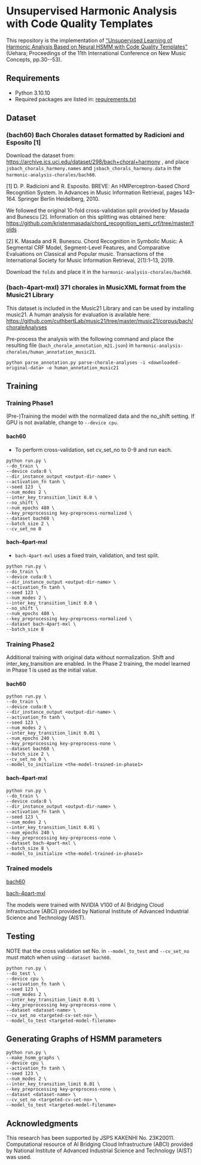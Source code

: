 # Unsupervised Harmonic Analysis with Code Quality Templates
This repository is the implementation of 
["Unsupervised Learning of Harmonic Analysis Based on Neural HSMM with Code Quality Templates"](http://arxiv.org/abs/2403.04135)
(Uehara; Proceedings of the 11th International Conference on New Music Concepts, pp.30--53).

## Requirements
- Python 3.10.10
- Required packages are listed in: [requirements.txt](requirements.txt)

## Dataset
### (bach60) Bach Chorales dataset formatted by Radicioni and Esposito [1]
Download the dataset from: https://archive.ics.uci.edu/dataset/298/bach+choral+harmony
, and place `jsbach_chorals_harmony.names` and `jsbach_chorals_harmony.data` in the `harmonic-analysis-chorales/bach60`.

[1] D. P. Radicioni and R. Esposito. BREVE: An HMPerceptron-based Chord Recognition System. 
In Advances in Music Information Retrieval, pages 143–164. 
Springer Berlin Heidelberg, 2010.

We followed the original 10-fold cross-validation split provided by Masada and Bunescu [2].
Information on this splitting was obtained here: https://github.com/kristenmasada/chord_recognition_semi_crf/tree/master/folds

[2] K. Masada and R. Bunescu. Chord Recognition in Symbolic Music:
A Segmental CRF Model, Segment-Level Features, 
and Comparative Evaluations on Classical and Popular music. 
Transactions of the International Society for Music Information Retrieval, 2(1):1–13, 2019.

Download the `folds` and place it in the `harmonic-analysis-chorales/bach60`.

### (bach-4part-mxl) 371 chorales in MusicXML format from the Music21 Library
This dataset is included in the Music21 Library and can be used by installing music21.
A human analysis for evaluation is available here: https://github.com/cuthbertLab/music21/tree/master/music21/corpus/bach/choraleAnalyses

Pre-process the analysis with the following command
and place the resulting file (`bach_chorale_annotation_m21.json`) in `harmonic-analysis-chorales/human_annotation_music21`.
```
python parse_annotation.py parse-chorale-analyses -i <downloaded-original-data> -o human_annotation_music21
```

## Training
### Training Phase1
(Pre-)Training the model with the normalized data and the no_shift setting.
If GPU is not available, change to `--device cpu`.
#### bach60
- To perform cross-validation, set cv_set_no to 0-9 and run each.
```
python run.py \
--do_train \
--device cuda:0 \
--dir_instance_output <output-dir-name> \
--activation_fn tanh \
--seed 123  \
--num_modes 2 \
--inter_key_transition_limit 0.0 \
--no_shift \
--num_epochs 480 \
--key_preprocessing key-preprocess-normalized \
--dataset bach60 \
--batch_size 2 \
--cv_set_no 0
```

#### bach-4part-mxl
- `bach-4part-mxl` uses a fixed train, validation, and test split.
```
python run.py \
--do_train \
--device cuda:0 \
--dir_instance_output <output-dir-name> \
--activation_fn tanh \
--seed 123 \
--num_modes 2 \
--inter_key_transition_limit 0.0 \
--no_shift \
--num_epochs 480 \
--key_preprocessing key-preprocess-normalized \
--dataset bach-4part-mxl \
--batch_size 8
```

### Training Phase2
Additional training with original data without normalization.
Shift and inter_key_transition are enabled.
In the Phase 2 training, the model learned in Phase 1 is used as the initial value.

#### bach60
```
python run.py \
--do_train \
--device cuda:0 \
--dir_instance_output <output-dir-name> \
--activation_fn tanh \
--seed 123 \
--num_modes 2 \
--inter_key_transition_limit 0.01 \
--num_epochs 240 \
--key_preprocessing key-preprocess-none \
--dataset bach60 \
--batch_size 2 \
--cv_set_no 0 \
--model_to_initialize <the-model-trained-in-phase1>
```

#### bach-4part-mxl
```
python run.py \
--do_train \
--device cuda:0 \
--dir_instance_output <output-dir-name> \
--activation_fn tanh \
--seed 123 \
--num_modes 2 \
--inter_key_transition_limit 0.01 \
--num_epochs 240 \
--key_preprocessing key-preprocess-none \
--dataset bach-4part-mxl \
--batch_size 8 \
--model_to_initialize <the-model-trained-in-phase1>
```

### Trained models
[bach60](trained-models/bach60)

[bach-4part-mxl](trained-models/bach-4part-mxl)

The models were trained with NVIDIA V100 of AI Bridging Cloud Infrastructure (ABCI) 
provided by National Institute of Advanced Industrial Science and Technology (AIST).

## Testing
NOTE that the cross validation set No. in `--model_to_test` and `--cv_set_no` must match when using `--dataset bach60`.
```
python run.py \
--do_test \
--device cpu \
--activation_fn tanh \
--seed 123 \
--num_modes 2 \
--inter_key_transition_limit 0.01 \
--key_preprocessing key-preprocess-none \
--dataset <dataset-name> \
--cv_set_no <targeted-cv-set-no> \
--model_to_test <targeted-model-filename>
```

## Generating Graphs of HSMM parameters
```
python run.py \
--make_hsmm_graphs \
--device cpu \
--activation_fn tanh \
--seed 123 \
--num_modes 2 \
--inter_key_transition_limit 0.01 \
--key_preprocessing key-preprocess-none \
--dataset <dataset-name> \
--cv_set_no <targeted-cv-set-no> \
--model_to_test <targeted-model-filename>
```
## Acknowledgments
This research has been supported by JSPS KAKENHI No. 23K20011.
Computational resource of AI Bridging Cloud Infrastructure (ABCI) 
provided by National Institute of Advanced Industrial Science and Technology (AIST) was used. 
